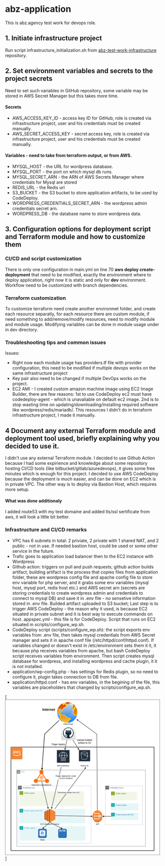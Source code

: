 
# abz-application

This is abz.agency test work for devops role.

## 1. Initiate infrastructure project
 Run script infrastructure_initialization.sh from [abz-test-work-infrastructure](https://github.com/BohdanBohatov/abz-test-work-infrastructure) repository.

## 2. Set environment variables and secrets to the project secrets
 Need to set such variables in GitHub repository, some variable may be stored in AWS Secret Manager but this takes more time. 

 #### Secrets
  + AWS_ACCESS_KEY_ID - access key ID for GitHub, role is created via infrastructure project, user and his credentials must be created manually.
  + AWS_SECRET_ACCESS_KEY - secret access key, role is created via infrastructure project, user and his credentials must be created manually.
 #### Variables - need to take from terraform output, or from AWS.
  + MYSQL_HOST - the URL for wordpress database.
  + MYSQL_PORT - the port on which mysql db runs.
  + MYSQL_SECRET_ARN - the ARN of AWS Secrets Manager where credentials for Mysql are stored 
  + REDIS_URL - the Redis url
  + S3_BUCKET - the S3 bucket to store application artifacts, to be used by CodeDeploy. 
  + WORDPRESS_CREDENTIALS_SECRET_ARN - the wordpress admin credentials secret arn.
  + WORDPRESS_DB - the database name to store wordpress data.

## 3. Configuration options for deployment script and Terraform module and how to customize them
  ### CI/CD and script customization
There is only one configuration in main.yml on line 70  **aws deploy create-deployment**  that need to be modified, exactly the environment where to deploy application, right now it is static and only for **dev** environment. Workflow need to be customized with branch dependencies.
  ### Terraform customization
To customize terraform need create another environmet folder, and create each resource separatly, for each resource there are custom module, if need something to add/remove/modify resources, need to modify module and module usage. Modifying variables can be done in module usage under in dev directory.
  ### Troubleshooting tips and common issues
  Issues:
  + Right now each module usage has providers.tf file with provider configuration, this need to be modified if multiple devops works on the same infrastructure project
  + Key pair also need to be changed if multiple DevOps works on the project.
  + EC2 AMI - I created custom amazon machine image using EC2 Image Builder, there are few reasons: 1st to use CodeDeploy ec2 must have codedeploy-agent - which is unavaliable on default ec2 image. 2nd is to stop wasting time on updating/downloading/installing required software like wordpress/redis/mariadb/. This resources I didn't do in terraform infrastructure project, I made it manually.

 ## 4 Document any external Terraform module and deployment tool used, briefly explaining why you decided to use it.
 I didn't use any external Terraform module. 
 I decided to use Github Action because I had some expirience and knowledge about some repository hosting CI/CD tools (like bitbucket/gitlab/azuredevops), it gives some free minutes which is enough for this project.
 I decided to use AWS CodeDeploy because the deployment is much easier, and can be done on EC2 which is in private VPC. The other way is to deploy via Bastion Host, which requires more setup.

 #### What was done additionaly
I added route53 with my test domaine and added tls/ssl sertificate from aws, it will look a little bit better.

  ### Infrastructure and CI/CD remarks
+ VPC has 6 subnets in total: 2 priviate, 2 private with 1 shared NAT, and 2 public - not in use. If needed bastion host, could be used or some other service in the future.
+ Trafic goes to application load balancer then to the EC2 instance with Wordpress
+ Github action: triggers on pull and push requests; github action builds artifact, building artifact is the process that copies files from application folder, these are wordpress config file and apache config file to store env variable for php server, and it grabs some env variables (mysql host, mysql port, redis host etc.) and AWS secret arn (secrets are storing credentials to create wordpress admin and credentials to connect to mysql DB) and save it in .env file - no sensetive information stored in .env file. Builded artifact uploaded to S3 bucket; Last step is to trigger AWS CodeDeploy - the reason why it used, is because EC2 situated in private subnet and it is best way to execute commands on host. appspec.yml - this file is for CodeDeploy. Script that runs on EC2 situated in scripts/configure_wp.sh.
+ CodeDeploy script (scripts/configure_wp.sh): the script exports env variables from .env file, then takes mysql credentials from AWS Secret manager and sets it in apache conf file (/etc/httpd/conf/httpd.conf). If variables changed or doesn't exist in /etc/environment sets them it it, it because php receives variables from apache, but bash CodeDeploy script receives variables from environment. Then script creates mysql database for wordpress, and installing wordpress and cache plugin, it it is not installed. 
+ application/wp-config.php - has settings for Redis plugin, so no need to configure it, plugin takes connection to DB from file. 
+ application/httpd.conf - has env variables, in the begining of the file, this variables are placeholders that changed by scripts/configure_wp.sh.


[![Infrastucture](/.images/infrastructure.png?raw=true)]
